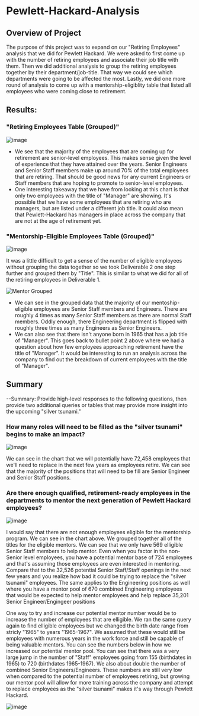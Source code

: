 # Pewlett-Hackard-Analysis

## Overview of Project

The purpose of this project was to expand on our "Retiring Employees" analysis that we did for Pewlett Hackard. We were asked to first come up with the number of retiring employees and associate their job title with them. Then we did additional analysis to group the retiring employees together by their department/job-title. That way we could see which departments were going to be affected the most. Lastly, we did one more round of analysis to come up with a mentorship-eligiblity table that listed all employees who were coming close to retirement. 

## Results: 

### "Retiring Employees Table (Grouped)"

![image](https://user-images.githubusercontent.com/110848660/197605624-b7c50941-f1cd-44f1-8d3f-6e7fe7149a4c.png)

 - We see that the majority of the employees that are coming up for retirement are senior-level employees. This makes sense given the level of experience that they have attained over the years. Senior Engineers and Senior Staff members make up around 70% of the total employees that are retiring. That should be good news for any current Engineers or Staff members that are hoping to promote to senior-level employees.
 - One interesting takeaway that we have from looking at this chart is that only two employees with the title of "Manager" are showing. It's possible that we have some employees that are retiring who are managers, but are listed under a different job title. It could also mean that Pewlett-Hackard has managers in place across the company that are not at the age of retirement yet. 

 

### "Mentorship-Eligible Employees Table (Grouped)"

![image](https://user-images.githubusercontent.com/110848660/197612057-247d803c-9931-41d0-a7f9-a28a4d7aaed1.png)

It was a little difficult to get a sense of the number of eligible employees without grouping the data together so we took Deliverable 2 one step further and grouped them by "Title". This is similar to what we did for all of the retiring employees in Deliverable 1.

![Mentor Grouped](https://user-images.githubusercontent.com/110848660/197613153-86893923-e69c-44a6-9806-87b41f7af7cb.png)

 - We can see in the grouped data that the majority of our mentoship-eligible employees are Senior Staff members and Engineers. There are roughly 4 times as many Senior Staff members as there are normal Staff members. Oddly enough, there Engineering department is flipped with roughly three times as many Engineers as Senior Engineers.
 - We can also see that there isn't anyone born in 1965 that has a job title of "Manager". This goes back to bullet point 2 above where we had a question about how few employees approaching retirement have the title of "Manager". It would be interesting to run an analysis across the company to find out the breakdown of current employees with the title of "Manager".

## Summary
--Summary: Provide high-level responses to the following questions, then provide two additional queries or tables that may provide more insight into the upcoming "silver tsunami."


### How many roles will need to be filled as the "silver tsunami" begins to make an impact?

![image](https://user-images.githubusercontent.com/110848660/197605624-b7c50941-f1cd-44f1-8d3f-6e7fe7149a4c.png)

We can see in the chart that we will potentially have 72,458 employees that we'll need to replace in the next few years as employees retire. We can see that the majority of the positions that will need to be fill are Senior Engineer and Senior Staff positions.

### Are there enough qualified, retirement-ready employees in the departments to mentor the next generation of Pewlett Hackard employees?

![image](https://user-images.githubusercontent.com/110848660/197646095-75d26788-51ee-4af6-a7b7-11be16826230.png)

I would say that there are not enough employees eligible for the mentorship program. We can see in the chart above. We grouped together all of the titles for the eligible mentors. We can see that we only have 569 elligible Senior Staff members to help mentor. Even when you factor in the non-Senior level employees, you have a potential mentor base of 724 employees and that's assuming those employees are even interested in mentoring. Compare that to the 32,526 potential Senior Staff/Staff openings in the next few years and you realize how bad it could be trying to replace the "silver tsunami" employees. The same applies to the Engineering positions as well where you have a mentor pool of 670 combined Engineering employees that would be expected to help mentor employees and help replace 35,201 Senior Engineer/Engingeer positions

One way to try and increase our potential mentor number would be to increase the number of employees that are elligible. We ran the same query again to find elligible employees but we changed the birth date range from stricly "1965" to years "1965-1967". We assumed that these would still be employees with numerous years in the work force and still be capable of being valuable mentors. You can see the numbers below in how we increased our potential mentor pool. You can see that there was a very large jump in the number of "Staff" employees going from 155 (birthdates in 1965) to 720 (birthdates 1965-1967). We also about double the number of combined Senior Engineers/Engineers. These numbers are still very low when compared to the potential number of employees retiring, but growing our mentor pool will allow for more training across the company and attempt to replace employees as the "silver tsunami" makes it's way through Pewlett Hackard.

![image](https://user-images.githubusercontent.com/110848660/197648212-c3536701-8aa1-4152-99eb-d5be485c89a9.png)
